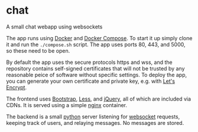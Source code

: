 # chat
A small chat webapp using websockets

The app runs using [Docker](https://www.docker.com/) and [Docker Compose](https://docs.docker.com/compose/). To start it up simply clone it and run the `./compose.sh` script. The app uses ports 80, 443, and 5000, so these need to be open.

By default the app uses the secure protocols https and wss, and the repository contains self-signed certificates that will not be trusted by any reasonable peice of software without specific settings. To deploy the app, you can generate your own certificate and private key, e.g. with [Let's Encrypt](https://letsencrypt.org/).

The frontend uses [Bootstrap](https://getbootstrap.com/), [Less](http://lesscss.org/), and [jQuery](https://jquery.com/), all of which are included via CDNs. It is served using a simple [nginx](https://www.nginx.com/) container.

The backend is a small [python](https://www.python.org/) server listening for [websocket](https://websockets.readthedocs.io/en/stable/intro.html) requests, keeping track of users, and relaying messages. No messages are stored.
